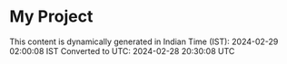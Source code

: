 # My Project

This content is dynamically generated in Indian Time (IST): 2024-02-29 02:00:08 IST
Converted to UTC: 2024-02-28 20:30:08 UTC
